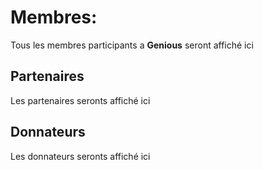 # Membres:
Tous les membres participants a **Genious** seront affiché ici

## Partenaires
Les partenaires seronts affiché ici

## Donnateurs
Les donnateurs seronts affiché ici

